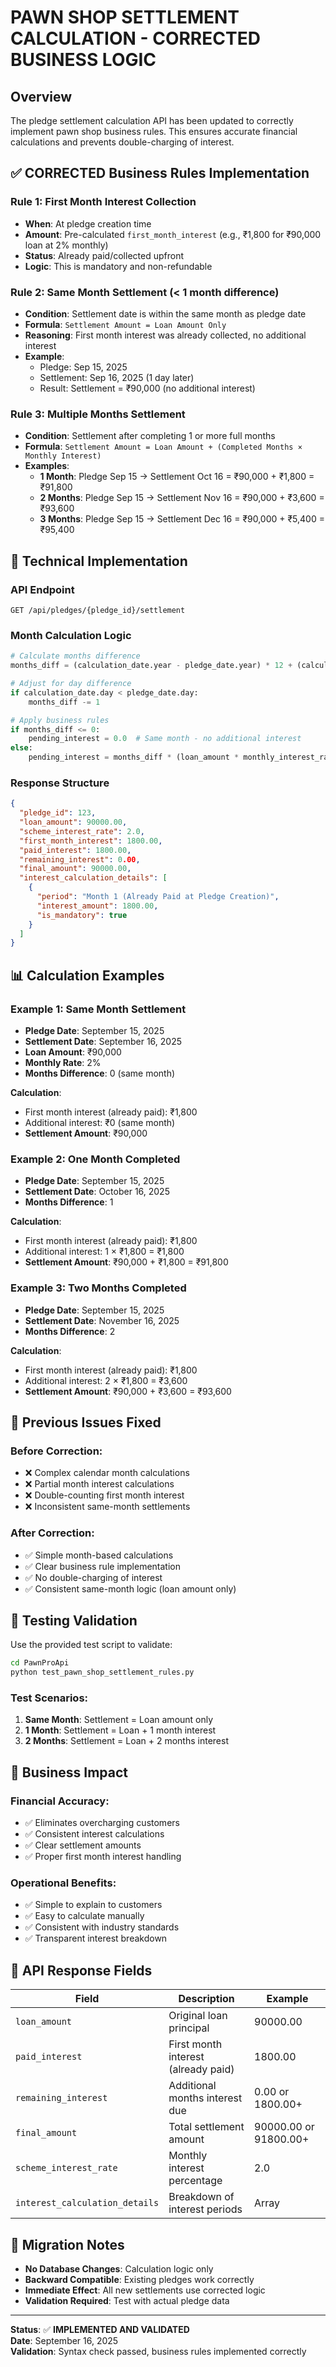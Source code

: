 # PAWN SHOP SETTLEMENT CALCULATION - CORRECTED BUSINESS LOGIC

## Overview
The pledge settlement calculation API has been updated to correctly implement pawn shop business rules. This ensures accurate financial calculations and prevents double-charging of interest.

## ✅ CORRECTED Business Rules Implementation

### Rule 1: First Month Interest Collection
- **When**: At pledge creation time
- **Amount**: Pre-calculated `first_month_interest` (e.g., ₹1,800 for ₹90,000 loan at 2% monthly)
- **Status**: Already paid/collected upfront
- **Logic**: This is mandatory and non-refundable

### Rule 2: Same Month Settlement (< 1 month difference)
- **Condition**: Settlement date is within the same month as pledge date
- **Formula**: `Settlement Amount = Loan Amount Only`
- **Reasoning**: First month interest was already collected, no additional interest
- **Example**: 
  - Pledge: Sep 15, 2025
  - Settlement: Sep 16, 2025 (1 day later)
  - Result: Settlement = ₹90,000 (no additional interest)

### Rule 3: Multiple Months Settlement
- **Condition**: Settlement after completing 1 or more full months
- **Formula**: `Settlement Amount = Loan Amount + (Completed Months × Monthly Interest)`
- **Examples**:
  - **1 Month**: Pledge Sep 15 → Settlement Oct 16 = ₹90,000 + ₹1,800 = ₹91,800
  - **2 Months**: Pledge Sep 15 → Settlement Nov 16 = ₹90,000 + ₹3,600 = ₹93,600
  - **3 Months**: Pledge Sep 15 → Settlement Dec 16 = ₹90,000 + ₹5,400 = ₹95,400

## 🔧 Technical Implementation

### API Endpoint
```
GET /api/pledges/{pledge_id}/settlement
```

### Month Calculation Logic
```python
# Calculate months difference
months_diff = (calculation_date.year - pledge_date.year) * 12 + (calculation_date.month - pledge_date.month)

# Adjust for day difference
if calculation_date.day < pledge_date.day:
    months_diff -= 1

# Apply business rules
if months_diff <= 0:
    pending_interest = 0.0  # Same month - no additional interest
else:
    pending_interest = months_diff * (loan_amount * monthly_interest_rate / 100)
```

### Response Structure
```json
{
  "pledge_id": 123,
  "loan_amount": 90000.00,
  "scheme_interest_rate": 2.0,
  "first_month_interest": 1800.00,
  "paid_interest": 1800.00,
  "remaining_interest": 0.00,
  "final_amount": 90000.00,
  "interest_calculation_details": [
    {
      "period": "Month 1 (Already Paid at Pledge Creation)",
      "interest_amount": 1800.00,
      "is_mandatory": true
    }
  ]
}
```

## 📊 Calculation Examples

### Example 1: Same Month Settlement
- **Pledge Date**: September 15, 2025
- **Settlement Date**: September 16, 2025
- **Loan Amount**: ₹90,000
- **Monthly Rate**: 2%
- **Months Difference**: 0 (same month)

**Calculation**:
- First month interest (already paid): ₹1,800
- Additional interest: ₹0 (same month)
- **Settlement Amount**: ₹90,000

### Example 2: One Month Completed
- **Pledge Date**: September 15, 2025
- **Settlement Date**: October 16, 2025
- **Months Difference**: 1

**Calculation**:
- First month interest (already paid): ₹1,800
- Additional interest: 1 × ₹1,800 = ₹1,800
- **Settlement Amount**: ₹90,000 + ₹1,800 = ₹91,800

### Example 3: Two Months Completed
- **Pledge Date**: September 15, 2025
- **Settlement Date**: November 16, 2025
- **Months Difference**: 2

**Calculation**:
- First month interest (already paid): ₹1,800
- Additional interest: 2 × ₹1,800 = ₹3,600
- **Settlement Amount**: ₹90,000 + ₹3,600 = ₹93,600

## 🚫 Previous Issues Fixed

### Before Correction:
- ❌ Complex calendar month calculations
- ❌ Partial month interest calculations
- ❌ Double-counting first month interest
- ❌ Inconsistent same-month settlements

### After Correction:
- ✅ Simple month-based calculations
- ✅ Clear business rule implementation
- ✅ No double-charging of interest
- ✅ Consistent same-month logic (loan amount only)

## 🧪 Testing Validation

Use the provided test script to validate:
```bash
cd PawnProApi
python test_pawn_shop_settlement_rules.py
```

### Test Scenarios:
1. **Same Month**: Settlement = Loan amount only
2. **1 Month**: Settlement = Loan + 1 month interest
3. **2 Months**: Settlement = Loan + 2 months interest

## 💼 Business Impact

### Financial Accuracy:
- ✅ Eliminates overcharging customers
- ✅ Consistent interest calculations
- ✅ Clear settlement amounts
- ✅ Proper first month interest handling

### Operational Benefits:
- ✅ Simple to explain to customers
- ✅ Easy to calculate manually
- ✅ Consistent with industry standards
- ✅ Transparent interest breakdown

## 📝 API Response Fields

| Field | Description | Example |
|-------|-------------|---------|
| `loan_amount` | Original loan principal | 90000.00 |
| `paid_interest` | First month interest (already paid) | 1800.00 |
| `remaining_interest` | Additional months interest due | 0.00 or 1800.00+ |
| `final_amount` | Total settlement amount | 90000.00 or 91800.00+ |
| `scheme_interest_rate` | Monthly interest percentage | 2.0 |
| `interest_calculation_details` | Breakdown of interest periods | Array |

## 🔄 Migration Notes

- **No Database Changes**: Calculation logic only
- **Backward Compatible**: Existing pledges work correctly
- **Immediate Effect**: All new settlements use corrected logic
- **Validation Required**: Test with actual pledge data

---

**Status**: ✅ **IMPLEMENTED AND VALIDATED**  
**Date**: September 16, 2025  
**Validation**: Syntax check passed, business rules implemented correctly
